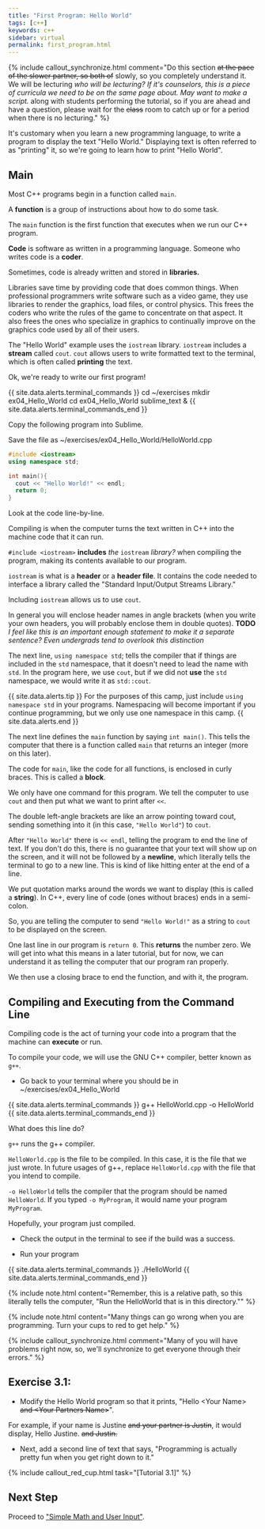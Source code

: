 ```yaml
---
title: "First Program: Hello World"
tags: [c++]
keywords: c++
sidebar: virtual
permalink: first_program.html
---
```


{% include callout_synchronize.html comment="Do this section <strike>at the pace of the slower partner, so both of</strike> slowly, so you completely understand it. We will be lecturing <em>who will be lecturing? If it's counselors, this is a piece of curricula we need to be on the same page about. May want to make a script.</em> along with students performing the tutorial, so if you are ahead and have a question, please wait for the <strike>class</strike> room to catch up or for a period when there is no lecturing." %}

It's customary when you learn a new programming language, to write a program to display the text "Hello World." Displaying text is often referred to as "printing" it, so we're going to learn how to print "Hello World".

## Main

Most C++ programs begin in a function called `main`.

A <b>function</b> is a group of instructions about how to do some task.

The `main` function is the first function that executes when we run our C++ program.

<b>Code</b> is software as written in a programming language. Someone who writes code is a <b>coder</b>.

Sometimes, code is already written and stored in <b>libraries.</b>

Libraries save time by providing code that does common things. When professional programmers write software such as a video game, they use libraries to render the graphics, load files, or control physics. This frees the coders who write the rules of the game to concentrate on that aspect. It also frees the ones who specialize in graphics to continually improve on the graphics code used by all of their users.

The "Hello World" example uses the `iostream` library. `iostream` includes a <b>stream</b> called `cout`. `cout` allows users to write formatted text to the terminal, which is often called <b>printing</b> the text.

Ok, we're ready to write our first program!

{{ site.data.alerts.terminal_commands }}
cd ~/exercises
mkdir ex04_Hello_World
cd ex04_Hello_World
sublime_text &
{{ site.data.alerts.terminal_commands_end }}

Copy the following program into Sublime.

Save the file as ~/exercises/ex04_Hello_World/HelloWorld.cpp

```cpp
#include <iostream>
using namespace std;

int main(){
  cout << "Hello World!" << endl;
  return 0;
}
```

Look at the code line-by-line.

Compiling is when the computer turns the text written in C++ into the machine code that it can run.

`#include <iostream>` <b>includes</b> *the* `iostream` *library?* when compiling the program, making its contents available to our program.

`iostream` is what is a <b>header</b> or a <b>header file</b>. It contains the code needed to interface a library called the "Standard Input/Output Streams Library."

Including `iostream` allows us to use `cout`.

In general you will enclose header names in angle brackets (when you write your own headers, you will probably enclose them in double quotes). **TODO** *I feel like this is an important enough statement to make it a separate sentence? Even undergrads tend to overlook this distinction*

The next line, `using namespace std`; tells the compiler that if things are included in the `std` namespace, that it doesn't need to lead the name with `std`. In the program here, we use `cout`, but if we did not <b>use</b> the `std` namespace, we would write it as `std::cout`.

{{ site.data.alerts.tip }}
For the purposes of this camp, just include `using namespace std` in your programs. Namespacing will become important if you continue programming, but we only use one namespace in this camp.
{{ site.data.alerts.end }}

The next line defines the `main` function by saying `int main()`. This tells the computer that there is a function called `main` that returns an integer (more on this later).

The code for `main`, like the code for all functions, is enclosed in curly braces. This is called a <b>block</b>.

We only have one command for this program. We tell the computer to use `cout` and then put what we want to print after `<<`.

The double left-angle brackets are like an arrow pointing toward cout, sending something into it (in this case, `"Hello World"`) to `cout`.

After `"Hello World"` there is `<< endl`, telling the program to end the line of text. If you don't do this, there is no guarantee that your text will show up on the screen, and it will not be followed by a <b>newline</b>, which literally tells the terminal to go to a new line. This is kind of like hitting enter at the end of a line.

We put quotation marks around the words we want to display (this is called a <b>string</b>). In C++, every line of code (ones without braces) ends in a semi-colon.

So, you are telling the computer to send `"Hello World!"` as a string to `cout` to be displayed on the screen.

One last line in our program is `return 0`. This <b>returns</b> the number zero. We will get into what this means in a later tutorial, but for now, we can understand it as telling the computer that our program ran properly.

We then use a closing brace to end the function, and with it, the program.

## Compiling and Executing from the Command Line

Compiling code is the act of turning your code into a program that the machine can <b>execute</b> or run.

To compile your code, we will use the GNU C++ compiler, better known as `g++`.

- Go back to your terminal where you should be in ~/exercises/ex04_Hello_World

{{ site.data.alerts.terminal_commands }}
g++ HelloWorld.cpp -o HelloWorld
{{ site.data.alerts.terminal_commands_end }}

What does this line do?

`g++` runs the g++ compiler.

`HelloWorld.cpp` is the file to be compiled. In this case, it is the file that we just wrote. In future usages of g++, replace `HelloWorld.cpp` with the file that you intend to compile.

`-o HelloWorld` tells the compiler that the program should be named `HelloWorld`. If you typed `-o MyProgram`, it would name your program `MyProgram`.

Hopefully, your program just compiled.

- Check the output in the terminal to see if the build was a success.

- Run your program

{{ site.data.alerts.terminal_commands }}
./HelloWorld
{{ site.data.alerts.terminal_commands_end }}


{% include note.html content="Remember, this is a relative path, so this literally tells the computer, \"Run the HelloWorld that is in this directory.\"" %}

{% include note.html content="Many things can go wrong when you are programming. Turn your cups to red to get help." %}

{% include callout_synchronize.html comment="Many of you will have problems right now, so, we'll synchronize to get everyone through their errors." %}

## Exercise 3.1:

- Modify the Hello World program so that it prints, "Hello \<Your Name\> ~~and \<Your Partners Name\>~~".

For example, if your name is Justine ~~and your partner is Justin~~, it would display, Hello Justine. ~~and Justin.~~

- Next, add a second line of text that says, "Programming is actually pretty fun when you get right down to it."

{% include callout_red_cup.html task="[Tutorial 3.1]" %}

## Next Step

Proceed to ["Simple Math and User Input"](simple_math_user_input.html).
